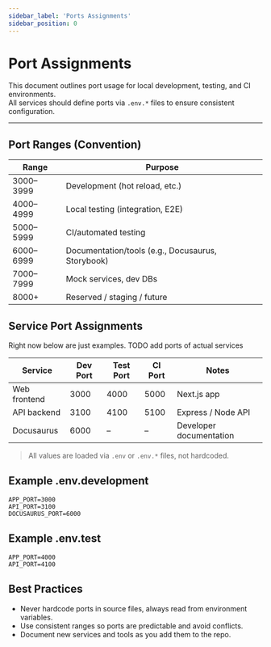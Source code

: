 ```yaml
---
sidebar_label: 'Ports Assignments'
sidebar_position: 0
---
```


# Port Assignments

This document outlines port usage for local development, testing, and CI environments.  
All services should define ports via `.env.*` files to ensure consistent configuration.

---

## Port Ranges (Convention)

| Range     | Purpose                                           |
| --------- | ------------------------------------------------- |
| 3000–3999 | Development (hot reload, etc.)                    |
| 4000–4999 | Local testing (integration, E2E)                  |
| 5000–5999 | CI/automated testing                              |
| 6000–6999 | Documentation/tools (e.g., Docusaurus, Storybook) |
| 7000–7999 | Mock services, dev DBs                            |
| 8000+     | Reserved / staging / future                       |

## Service Port Assignments

Right now below are just examples.
TODO add ports of actual services

| Service      | Dev Port | Test Port | CI Port | Notes                   |
| ------------ | -------- | --------- | ------- | ----------------------- |
| Web frontend | 3000     | 4000      | 5000    | Next.js app             |
| API backend  | 3100     | 4100      | 5100    | Express / Node API      |
| Docusaurus   | 6000     | –         | –       | Developer documentation |

> All values are loaded via `.env` or `.env.*` files, not hardcoded.

## Example .env.development

```env
APP_PORT=3000
API_PORT=3100
DOCUSAURUS_PORT=6000
```

## Example .env.test

```env
APP_PORT=4000
API_PORT=4100
```

## Best Practices

- Never hardcode ports in source files, always read from environment variables.
- Use consistent ranges so ports are predictable and avoid conflicts.
- Document new services and tools as you add them to the repo.

